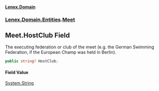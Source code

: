 #### [Lenex.Domain](index.md 'index')
### [Lenex.Domain.Entities](Lenex.Domain.Entities.md 'Lenex.Domain.Entities').[Meet](Lenex.Domain.Entities.Meet.md 'Lenex.Domain.Entities.Meet')

## Meet.HostClub Field

The executing federation or club of the meet (e.g. the German Swimming Federation, if the European Champ was held in Berlin).

```csharp
public string? HostClub;
```

#### Field Value
[System.String](https://docs.microsoft.com/en-us/dotnet/api/System.String 'System.String')
